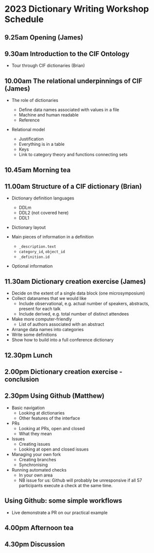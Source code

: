 # 2023 Dictionary Writing Workshop Schedule

## 9.25am Opening (James)

## 9.30am Introduction to the CIF Ontology

* Tour through CIF dictionaries (Brian)

## 10.00am The relational underpinnings of CIF (James)

* The role of dictionaries
   - Define data names associated with values in a file
   - Machine and human readable
   - Reference

* Relational model
   - Justification
   - Everything is in a table
   - Keys
   - Link to category theory and functions connecting sets

## 10.45am Morning tea

## 11.00am Structure of a CIF dictionary (Brian)

* Dictionary definition languages
   - DDLm
   - DDL2 (not covered here)
   - DDL1

* Dictionary layout

* Main pieces of information in a definition
     - `_description.text`
     - `category_id`, `object_id`
     - `_definition.id`
* Optional information

## 11.30am Dictionary creation exercise (James)
  
  * Decide on the extent of a single data block (one microsymposium)
  * Collect datanames that we would like
     - Include observational, e.g. actual number of speakers, abstracts, present for each talk
     - Include derived, e.g. total number of distinct attendees
  * Make more computer-friendly
     - List of authors associated with an abstract
  * Arrange data names into categories
  * Write some definitions
  * Show how to build into a full conference dictionary

## 12.30pm Lunch

## 2.00pm Dictionary creation exercise - conclusion

## 2.30pm Using Github (Matthew)
  * Basic navigation
     - Looking at dictionaries
     - Other features of the interface
  * PRs
     - Looking at PRs, open and closed
     - What they mean
  * Issues
     - Creating issues
     - Looking at open and closed issues
  * Managing your own fork
     - Creating branches
     - Synchronising
  * Running automated checks
     - In your own area
     - NB issue for us: Github will probably be unresponsive if all 57 participants execute a check at the same time.

## Using Github: some simple workflows
  * Live demonstrate a PR on our practical example

## 4.00pm Afternoon tea

## 4.30pm Discussion
